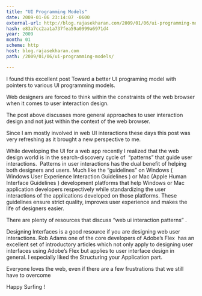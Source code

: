 ```yaml
---
title: "UI Programming Models"
date: 2009-01-06 23:14:07 -0600
external-url: http://blog.rajasekharan.com/2009/01/06/ui-programming-models/
hash: e83a7cc2aa1a737fea59a0999a6971d4
year: 2009
month: 01
scheme: http
host: blog.rajasekharan.com
path: /2009/01/06/ui-programming-models/

---
```


I found this excellent post Toward a better UI programing model with pointers to various UI programming models.

Web designers are forced to think within the constraints of the web browser when it comes to user interaction design.

The post above discusses more general approaches to user interaction design and not just within the context of the web browser.

Since I am mostly involved in web UI interactions these days this post was very refreshing as it brought a new perspective to me.

While developing the UI for a web app recently I realized that the web design world is in the search-discovery cycle of  “patterns” that guide user interactions.  Patterns in user interactions has the dual benefit of helping both designers and users. Much like the “guidelines” on Windows ( Windows User Experience Interaction Guidelines ) or Mac (Apple Human Interface Guidelines ) development platforms that help Windows or Mac application developers respectively while standardizing the user interactions of the applications developed on those platforms. These guidelines ensure strict quality, improves user experience and makes the life of designers easier.

There are plenty of resources that discuss “web ui interaction patterns” .

Designing Interfaces is a good resource if you are designing web user interactions. Rob Adams one of the core developers of Adobe’s Flex  has an excellent set of introductory articles which not only apply to designing user interfaces using Adobe’s Flex but applies to user interface design in general. I especially liked the Structuring your Application part.

Everyone loves the web, even if there are a few frustrations that we still have to overcome  

Happy Surfing !

